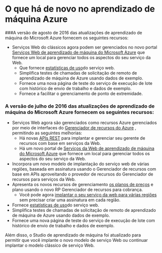 <properties
    pageTitle="Quais são as novidades de aprendizagem de máquina | Microsoft Azure"
    description="Novos recursos que estão disponíveis no aprendizado de máquina do Azure."
    services="machine-learning"
    documentationCenter=""
    authors="vDonGlover"
    manager="raymondl"
    editor=""/>

<tags
    ms.service="machine-learning"
    ms.workload="data-services"
    ms.tgt_pltfrm="na"
    ms.devlang="na"
    ms.topic="article"
    ms.date="10/05/2016"
    ms.author="v-donglo"/>

# <a name="whats-new-in-azure-machine-learning"></a>O que há de novo no aprendizado de máquina Azure

###<a name="the-august-2016-release-of-microsoft-azure-machine-learning-updates-provide-the-following-features"></a>A versão de agosto de 2016 das atualizações de aprendizado de máquina do Microsoft Azure fornecem os seguintes recursos:

* Serviços Web do clássicos agora podem ser gerenciados no novo portal [Serviços Web de aprendizado de máquina do Microsoft Azure](https://services.azureml.net/) que fornece um local para gerenciar todos os aspectos do seu serviço da Web.   
    * Que fornece [estatísticas de uso](machine-learning-manage-new-webservice.md)do serviço web.
    * Simplifica testes de chamadas de solicitação de remoto de aprendizado de máquina de Azure usando dados de exemplo.
    * Fornece uma nova página de teste do serviço de execução de lote com histórico de envio de trabalho e dados de exemplo.
    * Fornece a facilitar o gerenciamento de ponto de extremidade.

### <a name="the-july-2016-release-of-microsoft-azure-machine-learning-updates-provide-the-following-features"></a>A versão de julho de 2016 das atualizações de aprendizado de máquina do Microsoft Azure fornecem os seguintes recursos:

* Serviços Web agora são gerenciados como recursos Azure gerenciados por meio de interfaces do [Gerenciador de recursos do Azure](../azure-resource-manager/resource-group-overview.md) , permitindo as seguintes melhorias:
    * Há novas [APIs REST](https://msdn.microsoft.com/library/azure/Dn950030.aspx) para implantar e gerenciar seu gerente de recursos com base em serviços da Web.
    * Há um novo portal de [Serviços da Web de aprendizado de máquina do Microsoft Azure](https://services.azureml.net/) que fornece um local para gerenciar todos os aspectos do seu serviço da Web.
* Incorpora um novo modelo de implantação do serviço web de várias regiões, baseada em assinatura usando o Gerenciador de recursos com base em APIs aproveitando o provedor de recursos do Gerenciador de recursos para serviços da Web.
* Apresenta os novos recursos de gerenciamento [os planos de preços](https://azure.microsoft.com/pricing/details/machine-learning/) e plano usando o novo RP Gerenciador de recursos para cobrança.
    * Você pode agora [implantar o seu serviço da web para várias regiões](machine-learning-how-to-deploy-to-multiple-regions.md) sem precisar criar uma assinatura em cada região.
* Fornece [estatísticas de uso](machine-learning-manage-new-webservice.md)do serviço web.
* Simplifica testes de chamadas de solicitação de remoto de aprendizado de máquina de Azure usando dados de exemplo.
* Fornece uma nova página de teste do serviço de execução de lote com histórico de envio de trabalho e dados de exemplo.

Além disso, o Studio de aprendizado de máquina foi atualizado para permitir que você implante o novo modelo de serviço Web ou continuar implantar o modelo clássico de serviço Web. 
